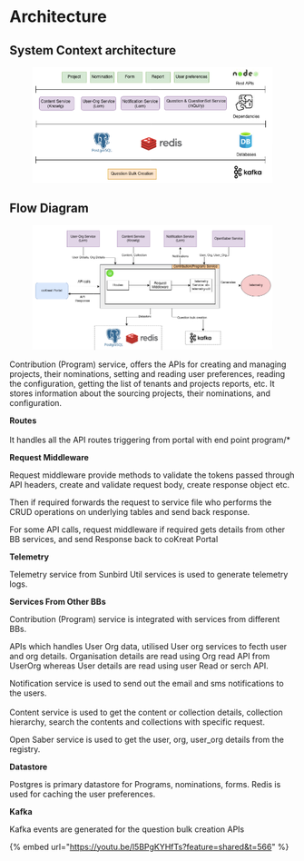 # Architecture

## System Context architecture



<figure><img src="../../../.gitbook/assets/programService-l0 (1).png" alt=""><figcaption></figcaption></figure>

## Flow Diagram



<figure><img src="../../../.gitbook/assets/programService-l1 (1).png" alt=""><figcaption></figcaption></figure>

Contribution (Program) service, offers the APIs for creating and managing projects, their nominations, setting and reading user preferences, reading the configuration, getting the list of tenants and projects reports, etc. It stores information about the sourcing projects, their nominations, and configuration.

**Routes**\
&#x20;\
It handles all the API routes triggering from portal with end point program/\*

**Request Middleware**

Request middleware provide methods to validate the tokens passed through API headers, create and validate request body, create response object etc.

Then if required forwards the request to service file who performs the CRUD operations on underlying tables and send back response.

For some API calls, request middleware if required gets details from other BB services, and send Response back to coKreat Portal

**Telemetry**

Telemetry service from Sunbird Util services is used to generate telemetry logs.

**Services From Other BBs**

Contribution (Program) service is integrated with services from different BBs.&#x20;

APIs which handles User Org data, utilised User org services to fecth user and org details. Organisation details are read using Org read API from UserOrg whereas User details are read using user Read or serch API.

Notification service is used to send out the email and sms notifications to the users. \
\
Content service is used to get the content or collection details, collection hierarchy, search the contents and collections with specific request.

Open Saber service is used to get the user, org, user\_org  details from the registry.

**Datastore**

Postgres is primary datastore for Programs, nominations, forms. Redis is used for caching the user preferences.

**Kafka**

Kafka events are generated for the question bulk creation APIs

{% embed url="https://youtu.be/l5BPgKYHfTs?feature=shared&t=566" %}
